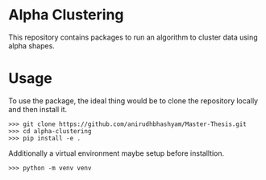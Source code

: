 # Alpha Clustering

This repository contains packages to run an algorithm to cluster data using alpha shapes.


# Usage 
<!-- Clone the repository. -->
To use the package, the ideal thing would be to clone the repository locally and then install it.
```
>>> git clone https://github.com/anirudhbhashyam/Master-Thesis.git
>>> cd alpha-clustering
>>> pip install -e .
```

Additionally a virtual environment maybe setup before installtion. 
```
>>> python -m venv venv
```
